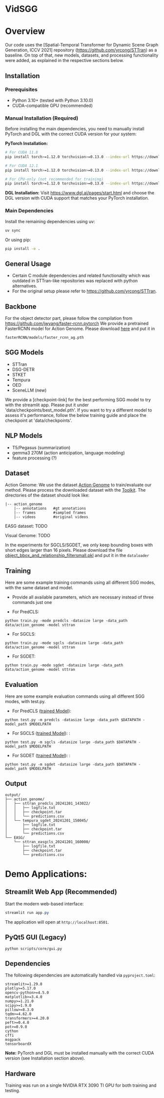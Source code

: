 # VidSGG

# Overview
Our code uses the [Spatial-Temporal Transformer for Dynamic Scene Graph Generation, ICCV 2021] repository (https://github.com/yrcong/STTran) as a baseline. On top of that, new models, datasets, and processing functionality were added, as explained in the respective sections below.

## Installation

### Prerequisites
- Python 3.10+ (tested with Python 3.10.0)
- CUDA-compatible GPU (recommended)

### Manual Installation (Required)
Before installing the main dependencies, you need to manually install PyTorch and DGL with the correct CUDA version for your system:

**PyTorch Installation:**
```bash
# For CUDA 11.8
pip install torch>=1.12.0 torchvision>=0.13.0 --index-url https://download.pytorch.org/whl/cu118

# For CUDA 12.1
pip install torch>=1.12.0 torchvision>=0.13.0 --index-url https://download.pytorch.org/whl/cu121

# For CPU-only (not recommended for training)
pip install torch>=1.12.0 torchvision>=0.13.0 --index-url https://download.pytorch.org/whl/cpu
```

**DGL Installation:**
Visit https://www.dgl.ai/pages/start.html and choose the DGL version with CUDA support that matches your PyTorch installation.

### Main Dependencies
Install the remaining dependencies using uv:
```bash
uv sync
```

Or using pip:
```bash
pip install -e .
```

## General Usage
- Certain C module dependencies and related functionality which was outdated
in STTran-like repositories was replaced with python alternatives.
- For the original setup please refer to https://github.com/yrcong/STTran.

## Backbone
For the object detector part, please follow the compilation from https://github.com/jwyang/faster-rcnn.pytorch
We provide a pretrained FasterRCNN model for Action Genome. Please download [here](https://drive.google.com/file/d/1-u930Pk0JYz3ivS6V_HNTM1D5AxmN5Bs/view?usp=sharing) and put it in 
```
fasterRCNN/models/faster_rcnn_ag.pth
```

## SGG Models
- STTran
- DSG-DETR
- STKET
- Tempura
- OED
- SceneLLM (new)

We provide a [checkpoint-link] for the best performing SGG model to try with the streamlit app.
Please put it under 'data/checkpoints/best_model.pth'. 
If you want to try a different model to assess it's performance, follow the below training guide and
place the checkpoint at 'data/checkpoints'.

## NLP Models
- T5/Pegasus (summarization)
- gemma3 270M (action anticipation, language modeling)
- feature processing (?)

## Dataset
Action Genome: We use the dataset [Action Genome](https://www.actiongenome.org/#download) to train/evaluate our method. Please process the downloaded dataset with the [Toolkit](https://github.com/JingweiJ/ActionGenome). The directories of the dataset should look like:
```
|-- action_genome
    |-- annotations   #gt annotations
    |-- frames        #sampled frames
    |-- videos        #original videos
```

EASG dataset: TODO

Visual Genome: TODO

 In the experiments for SGCLS/SGDET, we only keep bounding boxes with short edges larger than 16 pixels. 
 Please download the file [object_bbox_and_relationship_filtersmall.pkl](https://drive.google.com/file/d/19BkAwjCw5ByyGyZjFo174Oc3Ud56fkaT/view?usp=sharing) and put it in the ```dataloader```

## Training
Here are some example training commands using all different SGG modes, with the same dataset and model. 

- Provide all available parameters, which are necessary instead of three commands just one

+ For PredCLS: 
```
python train.py -mode predcls -datasize large -data_path data/action_genome -model sttran 
```
+ For SGCLS: 
```
python train.py -mode sgcls -datasize large -data_path data/action_genome -model sttran 
```
+ For SGDET: 
```
python train.py -mode sgdet -datasize large -data_path data/action_genome -model sttran 
```

## Evaluation
Here are some example evaluation commands using all different SGG modes, with test.py.

+ For PredCLS ([trained Model](https://drive.google.com/file/d/18oFR8hfH3W84AYjR1yktsjQKeIlKbilo/view?usp=sharing)): 
```
python test.py -m predcls -datasize large -data_path $DATAPATH -model_path $MODELPATH
```
+ For SGCLS ([trained Model](https://drive.google.com/file/d/1E3fTGyh7Uhcsy7nBfrrY0t3jIi88uclF/view?usp=sharing)): : 
```
python test.py -m sgcls -datasize large -data_path $DATAPATH -model_path $MODELPATH
```
+ For SGDET ([trained Model](https://drive.google.com/file/d/19qW2x61eXBhQ2x3liJSRmKOF6zKqtYjV/view?usp=sharing)): : 
```
python test.py -m sgdet -datasize large -data_path $DATAPATH -model_path $MODELPATH
```

## Output
```
output/
├── action_genome/
│   ├── sttran_predcls_20241201_143022/
│   │   ├── logfile.txt
│   │   ├── checkpoint.tar
│   │   └── predictions.csv
│   └── tempura_sgdet_20241201_150045/
│       ├── logfile.txt
│       ├── checkpoint.tar
│       └── predictions.csv
└── EASG/
    └── sttran_easgcls_20241201_160000/
        ├── logfile.txt
        ├── checkpoint.tar
        └── predictions.csv
```

# Demo Applications:

## Streamlit Web App (Recommended)
Start the modern web-based interface:
```powershell
streamlit run app.py
```
The application will open at `http://localhost:8501`.

## PyQt5 GUI (Legacy)
```
python scripts/core/gui.py
```

## Dependencies
The following dependencies are automatically handled via `pyproject.toml`:
```
streamlit>=1.29.0
plotly>=5.17.0
opencv-python>=4.5.0
matplotlib>=3.4.0
numpy>=1.21.0
scipy>=1.9.0
pillow>=8.3.0
tqdm>=4.62.0
transformers>=4.20.0
peft>=0.4.0
pot>=0.9.0
cython
cffi
msgpack
tensorboardX
```

**Note:** PyTorch and DGL must be installed manually with the correct CUDA version (see Installation section above).

## Hardware
Training was run on a single  NVIDIA RTX 3090 TI GPU for both training and testing.
